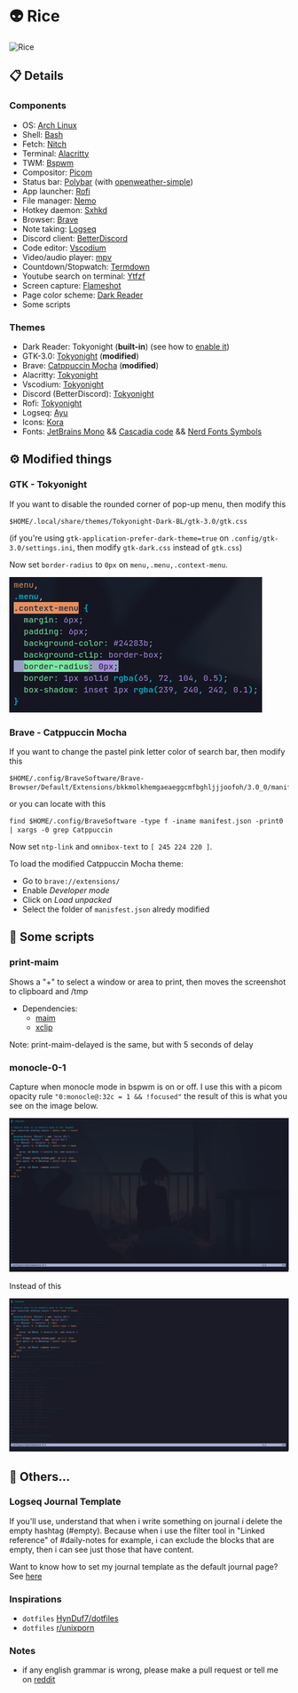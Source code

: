 # 👽 Rice

![Rice](./assets/rice.png "rice")

## 📋 Details

### Components
- OS: [Arch Linux](https://archlinux.org/)
- Shell: [Bash](https://www.gnu.org/software/bash/)
- Fetch: [Nitch](https://github.com/unxsh/nitch)
- Terminal: [Alacritty](https://github.com/alacritty/alacritty)
- TWM: [Bspwm](https://github.com/baskerville/bspwm)
- Compositor: [Picom](https://github.com/yshui/picom)
- Status bar: [Polybar](https://github.com/polybar/polybar) (with [openweather-simple](https://github.com/polybar/polybar-scripts/tree/master/polybar-scripts/openweathermap-simple))
- App launcher: [Rofi](https://github.com/davatorium/rofi)
- File manager: [Nemo](https://github.com/linuxmint/nemo)
- Hotkey daemon: [Sxhkd](https://github.com/baskerville/sxhkd)
- Browser: [Brave](https://github.com/brave/brave-browser)
- Note taking: [Logseq](https://github.com/logseq/logseq)
- Discord client: [BetterDiscord](https://github.com/BetterDiscord/BetterDiscord)
- Code editor: [Vscodium](https://github.com/VSCodium/vscodium)
- Video/audio player: [mpv](https://github.com/mpv-player/mpv)
- Countdown/Stopwatch: [Termdown](https://github.com/trehn/termdown)
- Youtube search on terminal: [Ytfzf](https://github.com/pystardust/ytfzf)
- Screen capture: [Flameshot](https://github.com/flameshot-org/flameshot)
- Page color scheme: [Dark Reader](https://chrome.google.com/webstore/detail/dark-reader/eimadpbcbfnmbkopoojfekhnkhdbieeh?hl=en)
- Some scripts

### Themes
- Dark Reader: Tokyonight (**built-in**) (see how to [enable it](https://github.com/catppuccin/dark-reader))
- GTK-3.0: [Tokyonight](https://github.com/Fausto-Korpsvart/Tokyo-Night-GTK-Theme) (**modified**)
- Brave: [Catppuccin Mocha](https://chrome.google.com/webstore/detail/catppuccin-chrome-theme-m/bkkmolkhemgaeaeggcmfbghljjjoofoh) (**modified**)
- Alacritty: [Tokyonight](https://github.com/zatchheems/tokyo-night-alacritty-theme)
- Vscodium: [Tokyonight](https://github.com/enkia/tokyo-night-vscode-theme)
- Discord (BetterDiscord): [Tokyonight](https://github.com/Dyzean/Tokyo-Night)
- Rofi: [Tokyonight](https://github.com/Arsemy/rofi-collection)
- Logseq: [Ayu](https://github.com/nmartin84/logseq-tokyo-theme)
- Icons: [Kora](https://github.com/bikass/kora)
- Fonts: [JetBrains Mono](https://github.com/JetBrains/JetBrainsMono) && [Cascadia code](https://github.com/microsoft/cascadia-code) && [Nerd Fonts Symbols](https://archlinux.org/packages/community/any/ttf-nerd-fonts-symbols-1000-em/)

## ⚙️ Modified things

### GTK - Tokyonight
If you want to disable the rounded corner of pop-up menu, then modify this
```
$HOME/.local/share/themes/Tokyonight-Dark-BL/gtk-3.0/gtk.css
```
(if you're using `gtk-application-prefer-dark-theme=true` on `.config/gtk-3.0/settings.ini`, then modify `gtk-dark.css` instead of `gtk.css`)

Now set `border-radius` to `0px` on `menu,.menu,.context-menu`.

![Part that you'll need to modify](./assets/gtk-context-menu.png "Part to be modified")

### Brave - Catppuccin Mocha
If you want to change the pastel pink letter color of search bar, then modify this
```
$HOME/.config/BraveSoftware/Brave-Browser/Default/Extensions/bkkmolkhemgaeaeggcmfbghljjjoofoh/3.0_0/manifest.json
```
or you can locate with this
```
find $HOME/.config/BraveSoftware -type f -iname manifest.json -print0 | xargs -0 grep Catppuccin
```
Now set `ntp-link` and `omnibox-text` to `[ 245 224 220 ]`.

To load the modified Catppuccin Mocha theme:
 - Go to `brave://extensions/`
 - Enable *Developer mode*
 - Click on *Load unpacked*
 - Select the folder of `manisfest.json` alredy modified

## 📜 Some scripts

### print-maim
Shows a "+" to select a window or area to print, then moves the screenshot to clipboard and /tmp

- Dependencies:
	- [maim](https://github.com/naelstrof/maim)
	- [xclip](https://github.com/astrand/xclip)

Note: print-maim-delayed is the same, but with 5 seconds of delay

### monocle-0-1
Capture when monocle mode in bspwm is on or off. I use this with a picom opacity rule `"0:monocle@:32c = 1 && !focused"` the result of this is what you see on the image below.

![monocle-script-on](./assets/monocle-script-on.png "monocle-script-off")

Instead of this

![monocle-script-off](./assets/monocle-script-off.png "monocle-script-off")

## 🗿 Others...

### Logseq Journal Template

If you'll use, understand that when i write something on journal i delete the empty hashtag (#empty). Because when i use the filter tool in "Linked reference" of #daily-notes for example, i can exclude the blocks that are empty, then i can see just those that have content.

Want to know how to set my journal template as the default journal page? See [here](https://thinkstack.club/how-to-set-up-an-automated-daily-template-in-logseq/#how-to-set-a-daily-recurring-template)

### Inspirations 
- `dotfiles` [HynDuf7/dotfiles](https://github.com/HynDuf7/dotfiles)
- `dotfiles` [r/unixporn](https://www.reddit.com/r/unixporn/)

### Notes
- if any english grammar is wrong, please make a pull request or tell me on [reddit](https://www.reddit.com/user/Arsemy)
